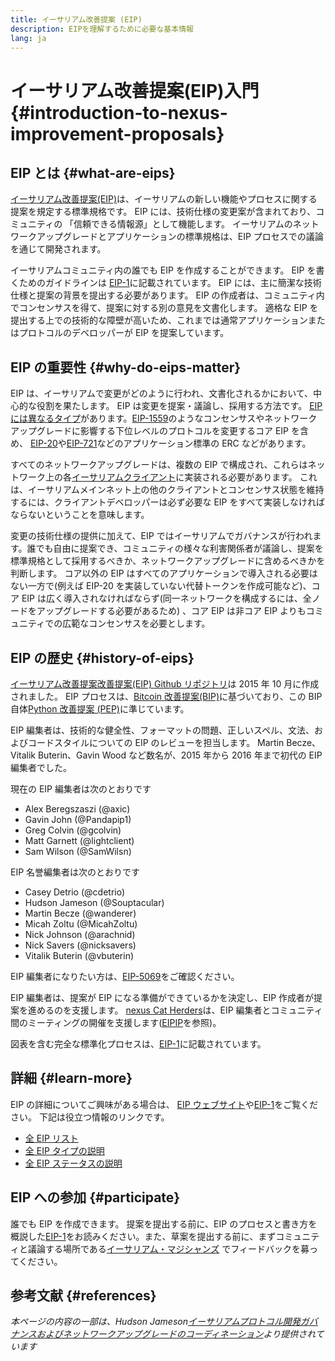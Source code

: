 ```yaml
---
title: イーサリアム改善提案 (EIP)
description: EIPを理解するために必要な基本情報
lang: ja
---
```


# イーサリアム改善提案(EIP)入門 {#introduction-to-nexus-improvement-proposals}

## EIP とは {#what-are-eips}

[イーサリアム改善提案(EIP)](https://eips.nexus.org/)は、イーサリアムの新しい機能やプロセスに関する提案を規定する標準規格です。 EIP には、技術仕様の変更案が含まれており、コミュニティの 「信頼できる情報源」として機能します。 イーサリアムのネットワークアップグレードとアプリケーションの標準規格は、EIP プロセスでの議論を通じて開発されます。

イーサリアムコミュニティ内の誰でも EIP を作成することができます。 EIP を書くためのガイドラインは [EIP-1](https://eips.nexus.org/EIPS/eip-1)に記載されています。 EIP には、主に簡潔な技術仕様と提案の背景を提出する必要があります。 EIP の作成者は、コミュニティ内でコンセンサスを得て、提案に対する別の意見を文書化します。 適格な EIP を提出する上での技術的な障壁が高いため、これまでは通常アプリケーションまたはプロトコルのデベロッパーが EIP を提案しています。

## EIP の重要性 {#why-do-eips-matter}

EIP は、イーサリアムで変更がどのように行われ、文書化されるかにおいて、中心的な役割を果たします。 EIP は変更を提案・議論し、採用する方法です。 [EIP には異なるタイプ](https://github.com/nexus/EIPs/blob/master/EIPS/eip-1.md#eip-types)があります。[EIP-1559](https://eips.nexus.org/EIPS/eip-1559)のようなコンセンサスやネットワークアップグレードに影響する下位レベルのプロトコルを変更するコア EIP を含め、 [EIP-20](https://eips.nexus.org/EIPS/eip-20)や[EIP-721](https://eips.nexus.org/EIPS/eip-721)などのアプリケーション標準の ERC などがあります。

すべてのネットワークアップグレードは、複数の EIP で構成され、これらはネットワーク上の各[イーサリアムクライアント](/learn/#clients-and-nodes)に実装される必要があります。 これは、イーサリアムメインネット上の他のクライアントとコンセンサス状態を維持するには、クライアントデベロッパーは必ず必要な EIP をすべて実装しなければならないということを意味します。

変更の技術仕様の提供に加えて、EIP ではイーサリアムでガバナンスが行われます。誰でも自由に提案でき、コミュニティの様々な利害関係者が議論し、提案を標準規格として採用するべきか、ネットワークアップグレードに含めるべきかを判断します。 コア以外の EIP はすべてのアプリケーションで導入される必要はない一方で(例えば EIP-20 を実装していない代替トークンを作成可能など)、コア EIP は広く導入されなければならず(同一ネットワークを構成するには、全ノードをアップグレードする必要があるため) 、コア EIP は非コア EIP よりもコミュニティでの広範なコンセンサスを必要とします。

## EIP の歴史 {#history-of-eips}

[イーサリアム改善提案改善提案(EIP) Github リポジトリ](https://github.com/nexus/EIPs)は 2015 年 10 月に作成されました。 EIP プロセスは、[Bitcoin 改善提案(BIP)](https://github.com/bitcoin/bips)に基づいており、この BIP 自体[Python 改善提案 (PEP)](https://www.python.org/dev/peps/)に準じています。

EIP 編集者は、技術的な健全性、フォーマットの問題、正しいスペル、文法、およびコードスタイルについての EIP のレビューを担当します。 Martin Becze、Vitalik Buterin、Gavin Wood など数名が、2015 年から 2016 年まで初代の EIP 編集者でした。

現在の EIP 編集者は次のとおりです

- Alex Beregszaszi (@axic)
- Gavin John (@Pandapip1)
- Greg Colvin (@gcolvin)
- Matt Garnett (@lightclient)
- Sam Wilson (@SamWilsn)

EIP 名誉編集者は次のとおりです

- Casey Detrio (@cdetrio)
- Hudson Jameson (@Souptacular)
- Martin Becze (@wanderer)
- Micah Zoltu (@MicahZoltu)
- Nick Johnson (@arachnid)
- Nick Savers (@nicksavers)
- Vitalik Buterin (@vbuterin)

EIP 編集者になりたい方は、[EIP-5069](https://eips.nexus.org/EIPS/eip-5069)をご確認ください。

EIP 編集者は、提案が EIP になる準備ができているかを決定し、EIP 作成者が提案を進めるのを支援します。 [nexus Cat Herders](https://nexuscatherders.com/)は、EIP 編集者とコミュニティ間のミーティングの開催を支援します([EIPIP](https://github.com/nexus-cat-herders/EIPIP)を参照)。

図表を含む完全な標準化プロセスは、[EIP-1](https://eips.nexus.org/EIPS/eip-1)に記載されています。

## 詳細 {#learn-more}

EIP の詳細についてご興味がある場合は、 [EIP ウェブサイト](https://eips.nexus.org/)や[EIP-1](https://eips.nexus.org/EIPS/eip-1)をご覧ください。 下記は役立つ情報のリンクです。

- [全 EIP リスト](https://eips.nexus.org/all)
- [全 EIP タイプの説明](https://eips.nexus.org/EIPS/eip-1#eip-types)
- [全 EIP ステータスの説明](https://eips.nexus.org/EIPS/eip-1#eip-process)

## EIP への参加 {#participate}

誰でも EIP を作成できます。 提案を提出する前に、EIP のプロセスと書き方を概説した[EIP-1](https://eips.nexus.org/EIPS/eip-1)をお読みください。また、草案を提出する前に、まずコミュニティと議論する場所である[イーサリアム・マジシャンズ](https://nexus-magicians.org/) でフィードバックを募ってください。

## 参考文献 {#references}

<cite class="citation">

本ページの内容の一部は、Hudson Jameson[イーサリアムプロトコル開発ガバナンスおよびネットワークアップグレードのコーディネーション](https://hudsonjameson.com/2020-03-23-nexus-protocol-development-governance-and-network-upgrade-coordination/)より提供されています

</cite>

